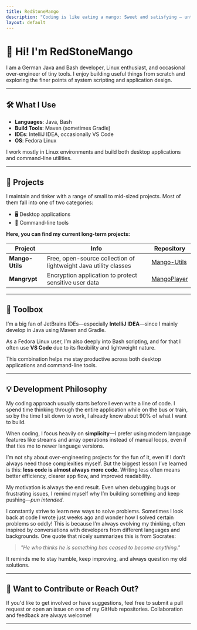 ```yaml
---
title: RedStoneMango
description: "Coding is like eating a mango: Sweet and satisfying — until you hit that one bug at the core."
layout: default
---
```


# 🥭 Hi! I'm **RedStoneMango**

 I am a German Java and Bash developer, Linux enthusiast, and occasional over-engineer of tiny tools. I enjoy building useful things from scratch and exploring the finer points of system scripting and application design.

---

## 🛠️ What I Use

- **Languages**: Java, Bash  
- **Build Tools**: Maven (sometimes Gradle)  
- **IDEs**: IntelliJ IDEA, occasionally VS Code  
- **OS**: Fedora Linux  

I work mostly in Linux environments and build both desktop applications and command-line utilities.

---

## 🧩 Projects

I maintain and tinker with a range of small to mid-sized projects. Most of them fall into one of two categories:

- 🖥️ Desktop applications  
- 📜 Command-line tools  

**Here, you can find my current long-term projects:**

| Project       | Info                                                    | Repository                                                     |
|---------------|---------------------------------------------------------|----------------------------------------------------------------|
| **Mango-Utils** | Free, open-source collection of lightweight Java utility classes | <a href="https://github.com/RedStoneMango/Mango-Utils" target="_blank" rel="noopener noreferrer">Mango-Utils</a> |
| **Mangrypt**  | Encryption application to protect sensitive user data   | <a href="https://github.com/RedStoneMango/MangoPlayer" target="_blank" rel="noopener noreferrer">MangoPlayer</a> |

---

## 🧰 Toolbox

I’m a big fan of JetBrains IDEs—especially **IntelliJ IDEA**—since I mainly develop in Java using Maven and Gradle.  

As a Fedora Linux user, I’m also deeply into Bash scripting, and for that I often use **VS Code** due to its flexibility and lightweight nature.

This combination helps me stay productive across both desktop applications and command-line tools.

---

## 💡 Development Philosophy

My coding approach usually starts before I even write a line of code. I spend time thinking through the entire application while on the bus or train, so by the time I sit down to work, I already know about 90% of what I want to build.

When coding, I focus heavily on **simplicity**—I prefer using modern language features like streams and array operations instead of manual loops, even if that ties me to newer language versions.  

I’m not shy about over-engineering projects for the fun of it, even if I don’t always need those complexities myself. But the biggest lesson I’ve learned is this: **less code is almost always more code.** Writing less often means better efficiency, clearer app flow, and improved readability.

My motivation is always the end result. Even when debugging bugs or frustrating issues, I remind myself why I’m building something and keep pushing—_pun intended_.

I constantly strive to learn new ways to solve problems. Sometimes I look back at code I wrote just weeks ago and wonder how I solved certain problems so oddly! This is because I’m always evolving my thinking, often inspired by conversations with developers from different languages and backgrounds. One quote that nicely summarizes this is from Socrates:
> *"He who thinks he is something has ceased to become anything."*

It reminds me to stay humble, keep improving, and always question my old solutions.

---

## 💬 Want to Contribute or Reach Out?

If you'd like to get involved or have suggestions, feel free to submit a pull request or open an issue on one of my GitHub repositories. Collaboration and feedback are always welcome!

---
